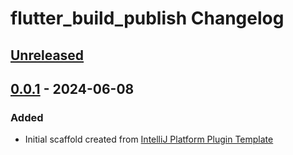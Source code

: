 <!-- Keep a Changelog guide -> https://keepachangelog.com -->

# flutter_build_publish Changelog

## [Unreleased]

## [0.0.1] - 2024-06-08

### Added

- Initial scaffold created from [IntelliJ Platform Plugin Template](https://github.com/JetBrains/intellij-platform-plugin-template)

[Unreleased]: https://github.com/jlcool/flutter_build_publish/compare/v0.0.1...HEAD
[0.0.1]: https://github.com/jlcool/flutter_build_publish/commits/v0.0.1
